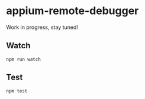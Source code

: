 appium-remote-debugger
===================

Work in progress, stay tuned!

## Watch

```
npm run watch
```

## Test

```
npm test
```
